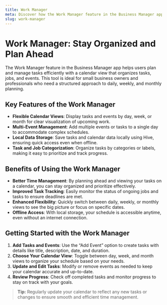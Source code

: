 ```yaml
---
title: Work Manager
meta: Discover how the Work Manager feature in the Business Manager app empowers you to efficiently plan, organize, and track tasks and jobs, supporting seamless day-to-day operations.
slug: work-manager
---
```


# Work Manager: Stay Organized and Plan Ahead

The Work Manager feature in the Business Manager app helps users plan and manage tasks efficiently with a calendar view that organizes tasks, jobs, and events. This tool is ideal for small business owners and professionals who need a structured approach to daily, weekly, and monthly planning.

## Key Features of the Work Manager

- **Flexible Calendar Views**: Display tasks and events by day, week, or month for clear visualization of upcoming work.
- **Multi-Event Management**: Add multiple events or tasks to a single day to accommodate complex schedules.
- **Local Data Storage**: Save tasks and calendar data locally using Hive, ensuring quick access even when offline.
- **Task and Job Categorization**: Organize tasks by categories or labels, making it easy to prioritize and track progress.

## Benefits of Using the Work Manager

- **Better Time Management**: By planning ahead and viewing your tasks on a calendar, you can stay organized and prioritize effectively.
- **Improved Task Tracking**: Easily monitor the status of ongoing jobs and tasks to ensure deadlines are met.
- **Enhanced Flexibility**: Quickly switch between daily, weekly, or monthly views to see the big picture or focus on specific dates.
- **Offline Access**: With local storage, your schedule is accessible anytime, even without an internet connection.

## Getting Started with the Work Manager

1. **Add Tasks and Events**: Use the “Add Event” option to create tasks with details like title, description, date, and duration.
2. **Choose Your Calendar View**: Toggle between day, week, and month views to organize your schedule based on your needs.
3. **Update and Edit Tasks**: Modify or remove events as needed to keep your calendar accurate and up-to-date.
4. **Review Progress**: Check off completed tasks and monitor progress to stay on track with your goals.

> **Tip:** Regularly update your calendar to reflect any new tasks or changes to ensure smooth and efficient time management.
